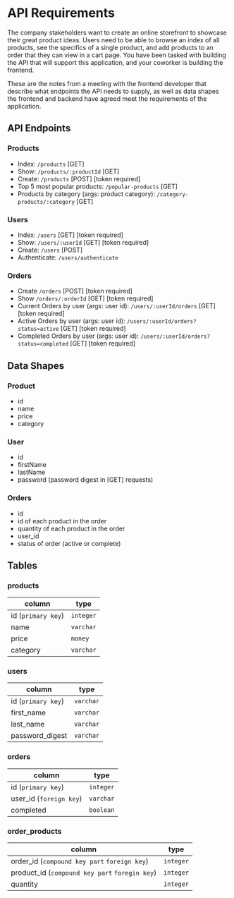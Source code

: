 # API Requirements

The company stakeholders want to create an online storefront to showcase their great product ideas. Users need to be
able to browse an index of all products, see the specifics of a single product, and add products to an order that they
can view in a cart page. You have been tasked with building the API that will support this application, and your
coworker is building the frontend.

These are the notes from a meeting with the frontend developer that describe what endpoints the API needs to supply, as
well as data shapes the frontend and backend have agreed meet the requirements of the application.

## API Endpoints

### Products

- Index: `/products` [GET]
- Show: `/products/:productId` [GET]
- Create: `/products` [POST] [token required]
- Top 5 most popular products: `/popular-products` [GET]
- Products by category (args: product category): `/category-products/:category` [GET]

### Users

- Index: `/users` [GET] [token required]
- Show: `/users/:userId` [GET] [token required]
- Create: `/users` [POST]
- Authenticate: `/users/authenticate`

### Orders

- Create `/orders` [POST] [token required]
- Show `/orders/:orderId` [GET] [token required]
- Current Orders by user (args: user id): `/users/:userId/orders` [GET] [token required]
- Active Orders by user (args: user id): `/users/:userId/orders?status=active` [GET] [token required]
- Completed Orders by user (args: user id): `/users/:userId/orders?status=completed` [GET] [token required]

## Data Shapes

### Product

- id
- name
- price
- category

### User

- id
- firstName
- lastName
- password (password digest in [GET] requests)

### Orders

- id
- id of each product in the order
- quantity of each product in the order
- user_id
- status of order (active or complete)

## Tables

### products

| column             | type      |
|--------------------|-----------|
| id (`primary key`) | `integer` |
| name               | `varchar` |
| price              | `money`   |
| category           | `varchar` |

### users

| column             | type      |
|--------------------|-----------|
| id (`primary key`) | `varchar` |
| first_name         | `varchar` |   
| last_name          | `varchar` |
| password_digest    | `varchar` |

### orders

| column                   | type      |
|--------------------------|-----------|
| id  (`primary key`)      | `integer` |
| user_id  (`foreign key`) | `varchar` |
| completed                | `boolean` |

### order_products

| column                                         | type      |
|------------------------------------------------|-----------|
| order_id (`compound key part` `foreign key`)   | `integer` |
| product_id (`compound key part` `foregin key`) | `integer` |
| quantity                                       | `integer` |

